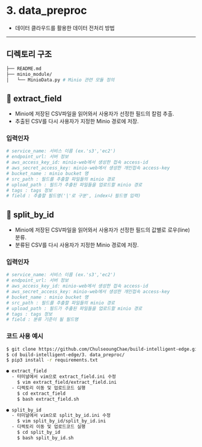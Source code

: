 # 3. data_preproc
- 데이터 클라우드를 활용한 데이터 전처리 방법
----

## 디렉토리 구조
```bash
├── README.md
├── minio_module/
│   └── MinioData.py # Minio 관련 모듈 정의  
```

## 📌 extract_field
- Minio에 저장된 CSV파일을 읽어와서 사용자가 선정한 필드의 칼럼 추출.
- 추출된 CSV를 다시 사용자가 지정한 Minio 경로에 저장.
### 입력인자
```python
# service_name: 서비스 이름 (ex.'s3','ec2')
# endpoint_url: 서버 정보
# aws_access_key_id: minio-web에서 생성한 접속 access-id
# aws_secret_access_key: minio-web에서 생성한 개인접속 access-key
# bucket_name : minio bucket 명
# src_path : 필드를 추출할 파일들의 minio 경로
# upload_path : 필드가 추출된 파일들을 업로드할 minio 경로
# tags : tags 정보
# field : 추출할 필드명('|'로 구분', index나 필드명 입력)
```


## 📌 split_by_id
- Minio에 저장된 CSV파일을 읽어와서 사용자가 선정한 필드의 값별로 로우(line) 분류.
- 분류된 CSV를 다시 사용자가 지정한 Minio 경로에 저장.
### 입력인자
```python
# service_name: 서비스 이름 (ex.'s3','ec2')
# endpoint_url: 서버 정보
# aws_access_key_id: minio-web에서 생성한 접속 access-id
# aws_secret_access_key: minio-web에서 생성한 개인접속 access-key
# bucket_name : minio bucket 명
# src_path : 필드를 추출할 파일들의 minio 경로
# upload_path : 필드가 추출된 파일들을 업로드할 minio 경로
# tags : tags 정보
# field : 분류 기준이 될 필드명
```

### 코드 사용 예시
```bash
$ git clone https://github.com/ChulseoungChae/build-intelligent-edge.git
$ cd build-intelligent-edge/3. data_preproc/
$ pip3 install -r requirements.txt

● extract_field
  - 터미널에서 vim으로 extract_field.ini 수정 
    $ vim extract_field/extract_field.ini
  - 디렉토리 이동 및 업로드코드 실행
    $ cd extract_field
    $ bash extract_field.sh

● split_by_id
  - 터미널에서 vim으로 split_by_id.ini 수정 
    $ vim split_by_id/split_by_id.ini
  - 디렉토리 이동 및 업로드코드 실행
    $ cd split_by_id
    $ bash split_by_id.sh

```